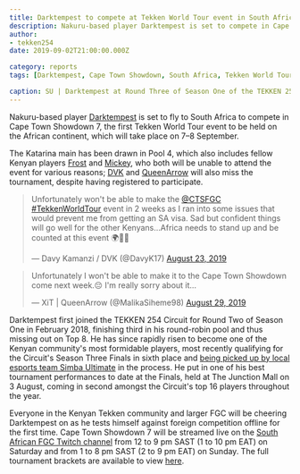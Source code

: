 ```yaml
---
title: Darktempest to compete at Tekken World Tour event in South Africa
description: Nakuru-based player Darktempest is set to compete in Cape Town Showdown 7, the first Tekken World Tour event to be held on the African continent, taking place on 7–8 September 2019.
author:
- tekken254
date: 2019-09-02T21:00:00.000Z

category: reports
tags: [Darktempest, Cape Town Showdown, South Africa, Tekken World Tour]

caption: SU | Darktempest at Round Three of Season One of the TEKKEN 254 Circuit on 10 March 2018
---
```

<p>Nakuru-based player <a href="/circuit/tekken/profile.html?id=0749083" target="_blank">Darktempest</a> is set to fly to South Africa to compete in Cape Town Showdown 7, the first Tekken World Tour event to be held on the African continent, which will take place on 7–8 September.</p>
<p>The Katarina main has been drawn in Pool 4, which also includes fellow Kenyan players <a href="/circuit/tekken/profile.html?id=4644523" target="_blank">Frost</a> and <a href="/circuit/tekken/profile.html?id=2907096" target="_blank">Mickey</a>, who both will be unable to attend the event for various reasons; <a href="/circuit/tekken/profile.html?id=4644523" target="_blank">DVK</a> and <a href="/circuit/tekken/profile.html?id=4455946" target="_blank">QueenArrow</a> will also miss the tournament, despite having registered to participate.</p>

<div class="d-flex justify-content-center">
    <blockquote class="twitter-tweet"><p lang="en" dir="ltr">Unfortunately won&#39;t be able to make the <a href="https://twitter.com/CTSFGC?ref_src=twsrc%5Etfw">@CTSFGC</a> <a href="https://twitter.com/hashtag/TekkenWorldTour?src=hash&amp;ref_src=twsrc%5Etfw">#TekkenWorldTour</a> event in 2 weeks as I ran into some issues that would prevent me from getting an SA visa. Sad but confident things will go well for the other Kenyans…Africa needs to stand up and be counted at this event 🌍👊🏿</p>&mdash; Davy Kamanzi / DVK (@DavyK17) <a href="https://twitter.com/DavyK17/status/1164875464927784960?ref_src=twsrc%5Etfw">August 23, 2019</a></blockquote>
</div>
<div class="d-flex justify-content-center">
    <script async src="https://platform.twitter.com/widgets.js" charset="utf-8"></script>
    <blockquote class="twitter-tweet"><p lang="en" dir="ltr">Unfortunately I won&#39;t be able to make it to the Cape Town Showdown come next week.😔 I&#39;m really sorry about it...</p>&mdash; XiT | QueenArrow (@MalikaSiheme98) <a href="https://twitter.com/MalikaSiheme98/status/1167120120776445953?ref_src=twsrc%5Etfw">August 29, 2019</a></blockquote>
    <script async src="https://platform.twitter.com/widgets.js" charset="utf-8"></script>
</div>

<p>Darktempest first joined the TEKKEN 254 Circuit for Round Two of Season One in February 2018, finishing third in his round-robin pool and thus missing out on Top 8. He has since rapidly risen to become one of the Kenyan community's most formidable players, most recently qualifying for the Circuit's Season Three Finals in sixth place and <a href="https://www.instagram.com/p/BzKbuZqHaN6/" target="_blank">being picked up by local esports team Simba Ultimate</a> in the process. He put in one of his best tournament performances to date at the Finals, held at The Junction Mall on 3 August, coming in second amongst the Circuit's top 16 players throughout the year.</p>
<p>Everyone in the Kenyan Tekken community and larger FGC will be cheering Darktempest on as he tests himself against foreign competition offline for the first time. Cape Town Showdown 7 will be streamed live on the <a href="https://www.twitch.tv/southafricanfgc" target="_blank">South African FGC Twitch channel</a> from 12 to 9 pm SAST (1 to 10 pm EAT) on Saturday and from 1 to 8 pm SAST (2 to 9 pm EAT) on Sunday. The full tournament brackets are available to view <a href="https://smash.gg/tournament/cape-town-showdown-7/events/cape-town-showdown-7/brackets" target="_blank">here</a>.</p>